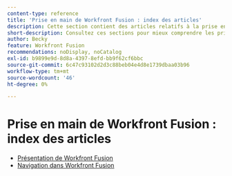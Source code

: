 ```yaml
---
content-type: reference
title: 'Prise en main de Workfront Fusion : index des articles'
description: Cette section contient des articles relatifs à la prise en main dans Adobe Workfront Fusion.
short-description: Consultez ces sections pour mieux comprendre les principes de base d’Adobe Workfront Fusion.
author: Becky
feature: Workfront Fusion
recommendations: noDisplay, noCatalog
exl-id: b9899e9d-8d8a-4397-8efd-bb9f62cf6bbc
source-git-commit: 6c47c93102d2d3c88beb04e4d8e1739dbaa03b96
workflow-type: tm+mt
source-wordcount: '46'
ht-degree: 0%

---
```


# Prise en main de Workfront Fusion : index des articles

* [Présentation de Workfront Fusion](/help/workfront-fusion/get-started-with-fusion/understand-fusion/understand-fusion-toc.md)
* [Navigation dans Workfront Fusion](/help/workfront-fusion/get-started-with-fusion/navigate-fusion/navigate-fusion-toc.md)
